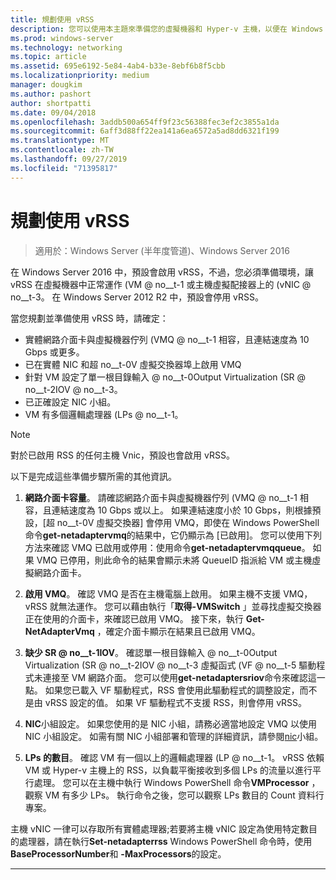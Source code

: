 ```yaml
---
title: 規劃使用 vRSS
description: 您可以使用本主題來準備您的虛擬機器和 Hyper-v 主機，以便在 Windows Server 2016 中使用 vRSS。
ms.prod: windows-server
ms.technology: networking
ms.topic: article
ms.assetid: 695e6192-5e84-4ab4-b33e-8ebf6b8f5cbb
ms.localizationpriority: medium
manager: dougkim
ms.author: pashort
author: shortpatti
ms.date: 09/04/2018
ms.openlocfilehash: 3addb500a654ff9f23c56388fec3ef2c3855a1da
ms.sourcegitcommit: 6aff3d88ff22ea141a6ea6572a5ad8dd6321f199
ms.translationtype: MT
ms.contentlocale: zh-TW
ms.lasthandoff: 09/27/2019
ms.locfileid: "71395817"
---
```

# <a name="plan-the-use-of-vrss"></a>規劃使用 vRSS

>適用於：Windows Server (半年度管道)、Windows Server 2016

在 Windows Server 2016 中，預設會啟用 vRSS，不過，您必須準備環境，讓 vRSS 在虛擬機器中正常運作 \(VM @ no__t-1 或主機虛擬配接器上的 \(vNIC @ no__t-3。 在 Windows Server 2012 R2 中，預設會停用 vRSS。

當您規劃並準備使用 vRSS 時，請確定：

- 實體網路介面卡與虛擬機器佇列 \(VMQ @ no__t-1 相容，且連結速度為 10 Gbps 或更多。
- 已在實體 NIC 和超 no__t-0V 虛擬交換器埠上啟用 VMQ
- 針對 VM 設定了單一根目錄輸入 @ no__t-0Output Virtualization \(SR @ no__t-2IOV @ no__t-3。
- 已正確設定 NIC 小組。
- VM 有多個邏輯處理器 \(LPs @ no__t-1。

>[!NOTE]
>對於已啟用 RSS 的任何主機 Vnic，預設也會啟用 vRSS。

以下是完成這些準備步驟所需的其他資訊。
  
1. **網路介面卡容量**。 請確認網路介面卡與虛擬機器佇列 \(VMQ @ no__t-1 相容，且連結速度為 10 Gbps 或以上。 如果連結速度小於 10 Gbps，則根據預設，[超 no__t-0V 虛擬交換器] 會停用 VMQ，即使在 Windows PowerShell 命令**get-netadaptervmq**的結果中，它仍顯示為 [已啟用]。 您可以使用下列方法來確認 VMQ 已啟用或停用：使用命令**get-netadaptervmqqueue**。  如果 VMQ 已停用，則此命令的結果會顯示未將 QueueID 指派給 VM 或主機虛擬網路介面卡。 
  
2. **啟用 VMQ**。 確認 VMQ 是否在主機電腦上啟用。 如果主機不支援 VMQ，vRSS 就無法運作。 您可以藉由執行「**取得-VMSwitch** 」並尋找虛擬交換器正在使用的介面卡，來確認已啟用 VMQ。 接下來，執行 **Get-NetAdapterVmq** ，確定介面卡顯示在結果且已啟用 VMQ。
  
3. **缺少 SR @ no__t-1IOV**。 確認單一根目錄輸入 @ no__t-0Output Virtualization \(SR @ no__t-2IOV @ no__t-3 虛擬函式 \(VF @ no__t-5 驅動程式未連接至 VM 網路介面。 您可以使用**get-netadaptersriov**命令來確認這一點。 如果您已載入 VF 驅動程式，RSS 會使用此驅動程式的調整設定，而不是由 vRSS 設定的值。 如果 VF 驅動程式不支援 RSS，則會停用 vRSS。
  
4. **NIC**小組設定。 如果您使用的是 NIC 小組，請務必適當地設定 VMQ 以使用 NIC 小組設定。 如需有關 NIC 小組部署和管理的詳細資訊，請參閱[nic](https://docs.microsoft.com/windows-server/networking/technologies/nic-teaming/nic-teaming)小組。

5. **LPs 的數目**。 確認 VM 有一個以上的邏輯處理器 \(LP @ no__t-1。 vRSS 依賴 VM 或 Hyper-v 主機上的 RSS，以負載平衡接收到多個 LPs 的流量以進行平行處理。 您可以在主機中執行 Windows PowerShell 命令**VMProcessor** ，觀察 VM 有多少 LPs。 執行命令之後，您可以觀察 LPs 數目的 Count 資料行專案。

主機 vNIC 一律可以存取所有實體處理器;若要將主機 vNIC 設定為使用特定數目的處理器，請在執行**Set-netadapterrss** Windows PowerShell 命令時，使用**BaseProcessorNumber**和 **-MaxProcessors**的設定。

---